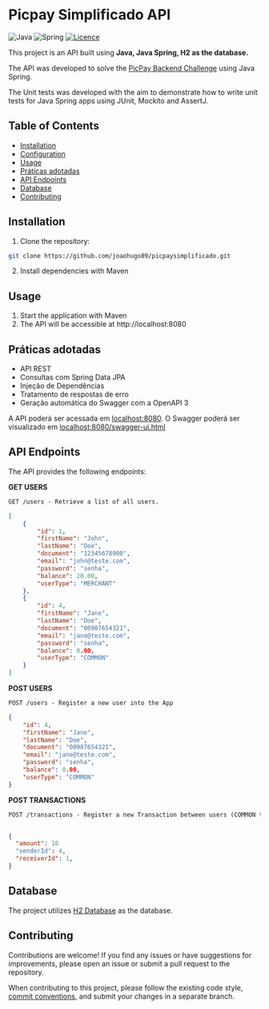 # Picpay Simplificado API

![Java](https://img.shields.io/badge/java-%23ED8B00.svg?style=for-the-badge&logo=openjdk&logoColor=white)
![Spring](https://img.shields.io/badge/spring-%236DB33F.svg?style=for-the-badge&logo=spring&logoColor=white)
[![Licence](https://img.shields.io/github/license/Ileriayo/markdown-badges?style=for-the-badge)](./LICENSE)

This project is an API built using **Java, Java Spring, H2 as the database.** 

The API was developed to solve the [PicPay Backend Challenge](https://github.com/PicPay/picpay-desafio-backend) using Java Spring.

The Unit tests was developed with the aim to demonstrate how to write unit tests for Java Spring apps using JUnit, Mockito and AssertJ.

## Table of Contents

- [Installation](#installation)
- [Configuration](#configuration)
- [Usage](#usage)
- [Práticas adotadas](#praticas-adotadas)
- [API Endpoints](#api-endpoints)
- [Database](#database)
- [Contributing](#contributing)

## Installation

1. Clone the repository:

```bash
git clone https://github.com/joaohugo89/picpaysimplificado.git
```

2. Install dependencies with Maven

## Usage

1. Start the application with Maven
2. The API will be accessible at http://localhost:8080

## Práticas adotadas

- API REST
- Consultas com Spring Data JPA
- Injeção de Dependências
- Tratamento de respostas de erro
- Geração automática do Swagger com a OpenAPI 3

A API poderá ser acessada em [localhost:8080](http://localhost:8080).
O Swagger poderá ser visualizado em [localhost:8080/swagger-ui.html](http://localhost:8080/swagger-ui.html)

## API Endpoints
The API provides the following endpoints:

**GET USERS**
```markdown
GET /users - Retrieve a list of all users.
```
```json
[
    {
        "id": 1,
        "firstName": "John",
        "lastName": "Doe",
        "document": "12345678900",
        "email": "john@teste.com",
        "password": "senha",
        "balance": 20.00,
        "userType": "MERCHANT"
    },
    {
        "id": 4,
        "firstName": "Jane",
        "lastName": "Doe",
        "document": "00987654321",
        "email": "jane@teste.com",
        "password": "senha",
        "balance": 0.00,
        "userType": "COMMON"
    }
]
```

**POST USERS**
```markdown
POST /users - Register a new user into the App
```
```json
{
    "id": 4,
    "firstName": "Jane",
    "lastName": "Doe",
    "document": "00987654321",
    "email": "jane@teste.com",
    "password": "senha",
    "balance": 0.00,
    "userType": "COMMON"
}
```

**POST TRANSACTIONS**
```markdown
POST /transactions - Register a new Transaction between users (COMMON to COMMON or COMMON to MERCHANT)
```

```json

{
  "amount": 10
  "senderId": 4,
  "receiverId": 1,
}
```

## Database
The project utilizes [H2 Database](https://www.h2database.com/html/tutorial.html) as the database. 

## Contributing

Contributions are welcome! If you find any issues or have suggestions for improvements, please open an issue or submit a pull request to the repository.

When contributing to this project, please follow the existing code style, [commit conventions](https://www.conventionalcommits.org/en/v1.0.0/), and submit your changes in a separate branch.



